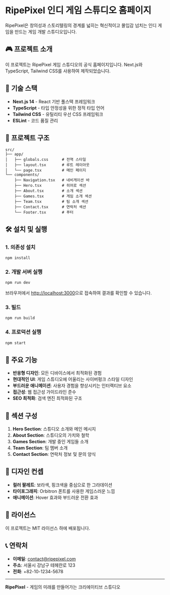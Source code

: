 # RipePixel 인디 게임 스튜디오 홈페이지

RipePixel은 창의성과 스토리텔링의 경계를 넓히는 혁신적이고 몰입감 넘치는 인디 게임을 만드는 게임 개발 스튜디오입니다.

## 🎮 프로젝트 소개

이 프로젝트는 RipePixel 게임 스튜디오의 공식 홈페이지입니다. Next.js와 TypeScript, Tailwind CSS를 사용하여 제작되었습니다.

## 🚀 기술 스택

- **Next.js 14** - React 기반 풀스택 프레임워크
- **TypeScript** - 타입 안정성을 위한 정적 타입 언어
- **Tailwind CSS** - 유틸리티 우선 CSS 프레임워크
- **ESLint** - 코드 품질 관리

## 📁 프로젝트 구조

```
src/
├── app/
│   ├── globals.css      # 전역 스타일
│   ├── layout.tsx       # 루트 레이아웃
│   └── page.tsx         # 메인 페이지
└── components/
    ├── Navigation.tsx   # 네비게이션 바
    ├── Hero.tsx         # 히어로 섹션
    ├── About.tsx        # 소개 섹션
    ├── Games.tsx        # 게임 소개 섹션
    ├── Team.tsx         # 팀 소개 섹션
    ├── Contact.tsx      # 연락처 섹션
    └── Footer.tsx       # 푸터
```

## 🛠️ 설치 및 실행

### 1. 의존성 설치

```bash
npm install
```

### 2. 개발 서버 실행

```bash
npm run dev
```

브라우저에서 [http://localhost:3000](http://localhost:3000)으로 접속하여 결과를 확인할 수 있습니다.

### 3. 빌드

```bash
npm run build
```

### 4. 프로덕션 실행

```bash
npm start
```

## 🎨 주요 기능

- **반응형 디자인**: 모든 디바이스에서 최적화된 경험
- **현대적인 UI**: 게임 스튜디오에 어울리는 사이버펑크 스타일 디자인
- **부드러운 애니메이션**: 사용자 경험을 향상시키는 인터랙티브 요소
- **접근성**: 웹 접근성 가이드라인 준수
- **SEO 최적화**: 검색 엔진 최적화된 구조

## 📱 섹션 구성

1. **Hero Section**: 스튜디오 소개와 메인 메시지
2. **About Section**: 스튜디오의 가치와 철학
3. **Games Section**: 개발 중인 게임들 소개
4. **Team Section**: 팀 멤버 소개
5. **Contact Section**: 연락처 정보 및 문의 양식

## 🎨 디자인 컨셉

- **컬러 팔레트**: 보라색, 핑크색을 중심으로 한 그라데이션
- **타이포그래피**: Orbitron 폰트를 사용한 게임스러운 느낌
- **애니메이션**: Hover 효과와 부드러운 전환 효과

## 📄 라이선스

이 프로젝트는 MIT 라이선스 하에 배포됩니다.

## 📞 연락처

- **이메일**: contact@ripepixel.com
- **주소**: 서울시 강남구 테헤란로 123
- **전화**: +82-10-1234-5678

---

**RipePixel** - 게임의 미래를 만들어가는 크리에이티브 스튜디오
